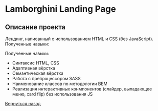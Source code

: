 # Lamborghini Landing Page

## Описание проекта

Лендинг, написанный с использованием HTML и CSS (без JavaScript). Полученные навыки:

Полученные навыки:

- Синтаксис HTML, CSS
- Адаптивная вёрстка
- Семантическая вёрстка
- Работа с препроцессором SASS
- Наименование классов по методологии BEM
- Реализация интерактивных конмпонентов (слайдер, выпадающее меню, card flip) без использования JS

[Вернуться назад](/README.md)